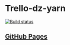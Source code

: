 # Trello-dz-yarn
[![Build status](https://ci.appveyor.com/api/projects/status/85po61dha5pfq4mv?svg=true)](https://ci.appveyor.com/project/pvova21/trello-dz-yarn)
## [GitHub Pages](https://pvova21.github.io/Trello-dz-yarn/)